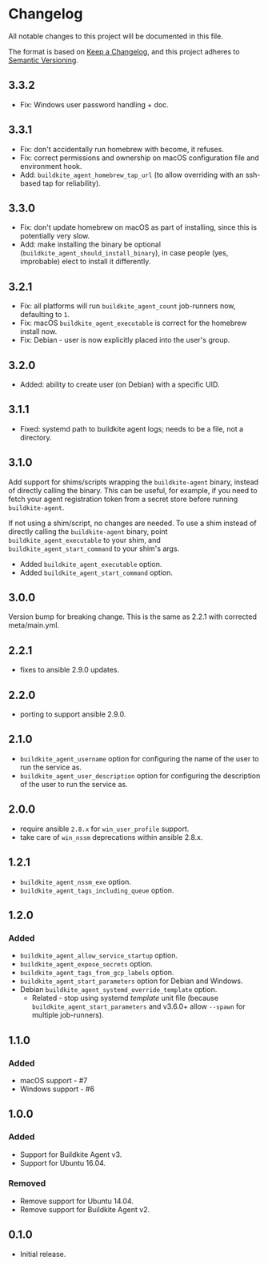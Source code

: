 # Changelog

All notable changes to this project will be documented in this file.

The format is based on [Keep a Changelog](https://keepachangelog.com/en/1.0.0/),
and this project adheres to [Semantic Versioning](https://semver.org/spec/v2.0.0.html).

## 3.3.2

* Fix: Windows user password handling + doc.

## 3.3.1

* Fix: don't accidentally run homebrew with become, it refuses.
* Fix: correct permissions and ownership on macOS configuration file and environment hook.
* Add: `buildkite_agent_homebrew_tap_url` (to allow overriding with an ssh-based tap for reliability).

## 3.3.0

* Fix: don't update homebrew on macOS as part of installing, since this is potentially very slow.
* Add: make installing the binary be optional (`buildkite_agent_should_install_binary`), in case people (yes, improbable) elect to install it differently.

## 3.2.1

* Fix: all platforms will run `buildkite_agent_count` job-runners now, defaulting to `1`.
* Fix: macOS `buildkite_agent_executable` is correct for the homebrew install now.
* Fix: Debian - user is now explicitly placed into the user's group.

## 3.2.0

* Added: ability to create user (on Debian) with a specific UID.

## 3.1.1

* Fixed: systemd path to buildkite agent logs; needs to be a file, not a directory.

## 3.1.0

Add support for shims/scripts wrapping the `buildkite-agent` binary, instead of directly calling the binary.
This can be useful, for example, if you need to fetch your agent registration token from a secret store before running `buildkite-agent`.

If not using a shim/script, no changes are needed.
To use a shim instead of directly calling the `buildkite-agent` binary, point `buildkite_agent_executable`
to your shim, and `buildkite_agent_start_command` to your shim's args.

* Added `buildkite_agent_executable` option.
* Added `buildkite_agent_start_command` option.

## 3.0.0

Version bump for breaking change. This is the same as 2.2.1 with corrected meta/main.yml.

## 2.2.1

* fixes to ansible 2.9.0 updates.

## 2.2.0

* porting to support ansible 2.9.0.

## 2.1.0

* `buildkite_agent_username` option for configuring the name of the user to run the service as.
* `buildkite_agent_user_description` option for configuring the description of the user to run the service as.

## 2.0.0

* require ansible `2.8.x` for `win_user_profile` support.
* take care of `win_nssm` deprecations within ansible 2.8.x.

## 1.2.1

* `buildkite_agent_nssm_exe` option.
* `buildkite_agent_tags_including_queue` option.

## 1.2.0

### Added

* `buildkite_agent_allow_service_startup` option.
* `buildkite_agent_expose_secrets` option.
* `buildkite_agent_tags_from_gcp_labels` option.
* `buildkite_agent_start_parameters` option for Debian and Windows.
* Debian `buildkite_agent_systemd_override_template` option.
  * Related - stop using systemd _template_ unit file (because `buildkite_agent_start_parameters` and v3.6.0+ allow `--spawn` for multiple job-runners).

## 1.1.0

### Added

* macOS support - #7
* Windows support - #6

## 1.0.0

### Added

* Support for Buildkite Agent v3.
* Support for Ubuntu 16.04.

### Removed

* Remove support for Ubuntu 14.04.
* Remove support for Buildkite Agent v2.

## 0.1.0

* Initial release.
